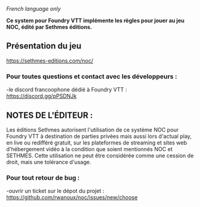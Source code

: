 _French language only_

**Ce system pour Foundry VTT implémente les règles pour jouer au jeu NOC, édité par Sethmes éditions.**

## Présentation du jeu

https://sethmes-editions.com/noc/

### Pour toutes questions et contact avec les développeurs :

-le discord francoophone dédié à Foundry VTT : https://discord.gg/pPSDNJk

## NOTES DE L'ÉDITEUR :

Les éditions Sethmes autorisent l'utilisation de ce système NOC pour Foundry VTT à destination de parties privées mais aussi lors d'actual play, en live ou redifféré gratuit, sur les plateformes de streaming et sites web d'hébergement vidéo à la condition que soient mentionnés NOC et SETHMES.
Cette utilisation ne peut être considérée comme une cession de droit, mais une tolérance d'usage.

### Pour tout retour de bug :

-ouvrir un ticket sur le dépot du projet : https://github.com/rwanoux/noc/issues/new/choose
